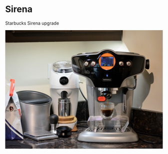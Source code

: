 # Sirena
Starbucks Sirena upgrade

![sirena_makes_coffee](https://github.com/banoz/banoz.github.io/blob/main/repository/img/sirena_makes_coffee.png)
